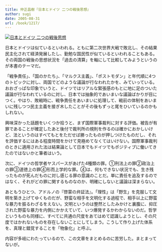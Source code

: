 ```yaml
---
title: 仲正昌樹『日本とドイツ 二つの戦後思想』
author: sugi
date: 2005-08-31
url: /book/1217/
---
```

<a href="http://www.amazon.co.jp/exec/obidos/ASIN/433403313X/chezsugi-22/ref=nosim/" name="amazletlink" target="_blank"><img src="http://i1.wp.com/ecx.images-amazon.com/images/I/41M3NHTTZ4L.SL160.jpg?w=660" alt="日本とドイツ 二つの戦後思想" class="alignleft" data-recalc-dims="1" /></a>

日本とドイツは似ているといわれる。ともに第二次世界大戦で敗北し、その結果民主化されて経済発展したし、勤勉な国民性が似ているといわれることもある。その両国の戦後の思想状況を「過去の清算」を軸にして比較してみようというのが本書のテーマだ。

「戦争責任」、「国のかたち」、「マルクス主義」、「ポストモダン」と年代順に4つのトピックに対し、両国でどのような議論が行なわれたかを、みていっている。おおざっぱな印象でいうと、ドイツではリアルな緊張感のもとに地に足のついた議論が行なわれているのに対し、日本では抽象的であいまいな議論ばかりが目につく。やはり、敗戦時に、戦争責任をあいまいに処理して、戦前の体制をあいまいに残しつつ民主主義を接ぎ木したことがその後もずっと尾をひいているのかもしれない。

興味深かった話題をいくつか拾うと、まず国際軍事裁判に対する評価。被告が有罪であることが確定したあと後付で裁判所の規則を作るのは確かにおかしいけど、法というのはすべてもとをただせば勝ったものが押しつけたものだし、それを評価するにはある程度時間をかけて見極めてなくてはいけない。国際軍事裁判のときに適用された法は結果論として日本でもドイツでもポジティブに働いてきたのではないかと筆者はいう。

次に、ドイツの哲学者ヤスパースがあげた4種類の罪。①刑法上の罪②政治上の罪③道徳上の罪④形而上学的な罪。④は、何もできない状況でも、生き残ったものが死んだものに対し感じる罪の意識のことだ。単に責任を追及するのではなく、それがどの罪に関するものなのか、明確にしないと議論は深まらない。

あともうひとつ、アドルノの『啓蒙の弁証法』。「理性」は「野生」を克服して文明を築き上げてゆくものだが、野蛮な相手を文明化する過程で、相手以上に野蛮な暴力を振るわざるをえない。文明というのは整然としたみかけと裏腹に、抑圧された野蛮な暴力を内側にかかえていて、いつ爆発するかわからないのだ。哲学というものも同様に、すべてに共通の尺度をあてはめて認識しようとし、その尺度ではかれないものを存在しないことにしてしまう。こうして作り上げた体系を、真理と錯覚することを「物象化」と呼ぶ。

内容が多岐にわたっているので、この文章をまとめるのに苦労した。まとまってないが。

